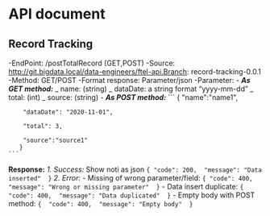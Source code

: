 # API document

## Record Tracking
-EndPoint: /postTotalRecord (GET,POST)
-Source: http://git.bigdata.local/data-engineers/ftel-api.Branch: record-tracking-0.0.1
-Method: GET/POST
-Format response: Parameter/json
-Parameter:
	- ***As GET method:***
	_ name: (string)
	_ dataDate: a string format “yyyy-mm-dd” 
	_ total: (int) 
	_ source: (string) 
	- ***As POST method:***
	```
 	   {
		"name":"name1", 

		"dataDate": "2020-11-01", 

		"total": 3, 

		"source":"source1" 
	   } 
	```

**Response:**
	*1. Success:* Show noti as json
	   ```
	   {
	  	"code": 200, 
		"message": "Data inserted" 
	   }
	   ```
	*2. Error:*
	   - Missing of wrong parameter/field:
	   ```
	   {
	  	"code": 400, 
		"message": "Wrong or missing parameter" 
	   }
	   ```
	   - Data insert duplicate: 
	   ```
	   { 
	        "code": 400, 
	        "message": "Data duplicated" 
	   }
	   ``` 
           - Empty body with POST method: 
           ```
	   { 
		"code": 400, 
		"message": "Empty body" 
	   }
	   ```


